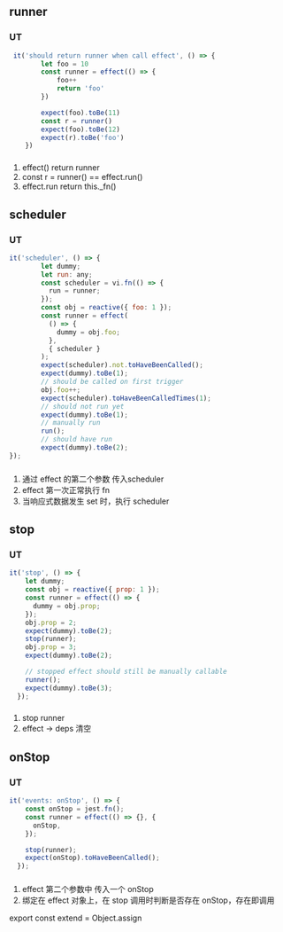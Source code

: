 ## runner
### UT
```javascript
 it('should return runner when call effect', () => {
        let foo = 10
        const runner = effect(() => {
            foo++
            return 'foo'
        })

        expect(foo).toBe(11)
        const r = runner()
        expect(foo).toBe(12)
        expect(r).toBe('foo')
    })
```
###
1. effect() return runner
2. const r = runner() == effect.run() 
3. effect.run return this._fn()

## scheduler
### UT
```javascript
it('scheduler', () => {
        let dummy;
        let run: any;
        const scheduler = vi.fn(() => {
          run = runner;
        });
        const obj = reactive({ foo: 1 });
        const runner = effect(
          () => {
            dummy = obj.foo;
          },
          { scheduler }
        );
        expect(scheduler).not.toHaveBeenCalled();
        expect(dummy).toBe(1);
        // should be called on first trigger
        obj.foo++;
        expect(scheduler).toHaveBeenCalledTimes(1);
        // should not run yet
        expect(dummy).toBe(1);
        // manually run
        run();
        // should have run
        expect(dummy).toBe(2);
});
```
###
1. 通过 effect 的第二个参数 传入scheduler
2. effect 第一次正常执行 fn
3. 当响应式数据发生 set 时，执行 scheduler
## stop
### UT
```javascript
it('stop', () => {
    let dummy;
    const obj = reactive({ prop: 1 });
    const runner = effect(() => {
      dummy = obj.prop;
    });
    obj.prop = 2;
    expect(dummy).toBe(2);
    stop(runner);
    obj.prop = 3;
    expect(dummy).toBe(2);

    // stopped effect should still be manually callable
    runner();
    expect(dummy).toBe(3);
  });
```
### 
1. stop runner
2. effect -> deps 清空


## onStop
### UT
```javascript
it('events: onStop', () => {
    const onStop = jest.fn();
    const runner = effect(() => {}, {
      onStop,
    });

    stop(runner);
    expect(onStop).toHaveBeenCalled();
  });

```

### 
1. effect 第二个参数中 传入一个 onStop
2. 绑定在 effect 对象上，在 stop 调用时判断是否存在 onStop，存在即调用

export const extend = Object.assign